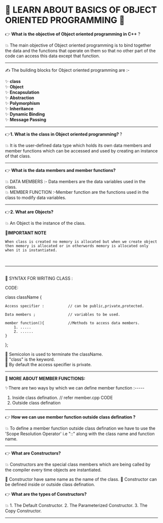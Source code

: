 <h1> 🚀 LEARN ABOUT BASICS OF OBJECT ORIENTED PROGRAMMING 🚀 </h1>

👉<b> What is the objective of Object oriented programming in C++</b> ?

💥 The main objective of Object oriented programming is to bind together the data and the functions that operate on them so that no other part of the code can access this data except that function.

<hr/>

✍ The building blocks for Object oriented programming are :-

✨ <b>class</b></br>
✨ <b>Object</b></br>
✨ <b>Encapsulation</b></br>
✨ <b>Abstraction</b></br>
✨ <b>Polymorphism</b></br>
✨ <b>Inheritance</b></br>
✨ <b>Dynamic Binding</b></br>
✨ <b>Message Passing</b></br>

<hr/>

👉<b>1.  What is the class in Object oriented programming? </b> ?

💥 It is the user-defined data type which holds its own data members and member functions which can be accessed and used by creating an instance of that class.



<hr/>

👉<b> What is the data members and member functions? </b> 

💥 DATA MEMBERS :- Data members are the data variables used in the class.
<br/>
💥 MEMBER FUNCTION :-Member function are the functions used in the class to modify data variables.

<hr/>

👉<b>2. What are Objects? </b> 

💥 An Object is the instance of the class.

📝<b>IMPORTANT NOTE</b></br>

    When class is created no memory is allocated but when we create object then memory is allocated or in otherwords memory is allocated only when it is instantiated.
<br/>


<hr/>
<br/>
🏫 SYNTAX FOR WRITING CLASS :

CODE:

class className {

    Access specifier :           // can be public,private,protected.

    Data members ;               // variables to be used.

    member function(){           //Methods to access data members.
        1. .....
        2. ......
    }
}; 

📓 Semicolon is used to terminate the className.
<br/>
📓 "class" is the keyword.
<br/>
📓 By default the access specifier is private.

<hr/>

📝 <b> MORE ABOUT MEMBER FUNCTIONS: </b>

✨There are two ways by which we can define member function :-----

1. Inside class defination.       // refer member.cpp CODE
2. Outside class defination

<hr/>

👉<b> How we can use member function outside class defination ?</b>

💥 To define a member function outside class defination we have to use the 'Scope Resolution Operator' i.e "::" along with the class name and function name.

<hr/>

👉<b> What are Constructors? </b> 

💥 Constructors are the special class members which are being called by the compiler every time objects are instantiated.

📒 Constructor have same name as the name of the class.
📒 Constructor can be defined inside or outside class defination.

</hr>

👉<b> What are the types of Constructors? </b> 

💥 1. The Default Constructor.
   2. The Parameterized Constructor.
   3. The Copy Constructor.

   <hr/>

   <!-- The type of constructor CODE is written in constructor.cpp -->